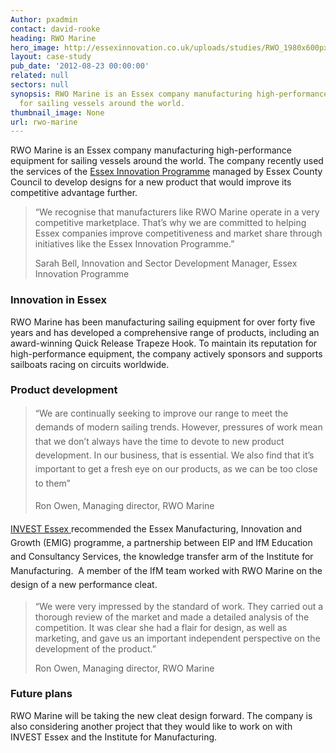 ```yaml
---
Author: pxadmin
contact: david-rooke
heading: RWO Marine
hero_image: http://essexinnovation.co.uk/uploads/studies/RWO_1980x600px.jpg
layout: case-study
pub_date: '2012-08-23 00:00:00'
related: null
sectors: null
synopsis: RWO Marine is an Essex company manufacturing high-performance equipment
  for sailing vessels around the world.
thumbnail_image: None
url: rwo-marine
---
```


<p>RWO Marine is an Essex company manufacturing high-performance equipment for sailing vessels around the world. The company recently used the services of the <a href='http://www.essexinnovation.co.uk' target='_blank'>Essex Innovation Programme</a> managed by Essex County Council to develop designs for a new product that would improve its competitive advantage further.</p><blockquote><p>“We recognise that manufacturers like RWO Marine operate in a very competitive marketplace. That’s why we are committed to helping Essex companies improve competitiveness and market share through initiatives like the Essex Innovation Programme.”</p><p>Sarah Bell, Innovation and Sector Development Manager, Essex Innovation Programme</p></blockquote><h3>Innovation in Essex</h3><p>RWO Marine has been manufacturing sailing equipment for over forty five years and has developed a comprehensive range of products, including an award-winning Quick Release Trapeze Hook. To maintain its reputation for high-performance equipment, the company actively sponsors and supports sailboats racing on circuits worldwide.</p><h3>Product development</h3><blockquote><p><span style='line-height: 1.6;'>“We are continually seeking to improve our range to meet the demands of modern sailing trends. However, pressures of work mean that we don’t always have the time to devote to new product development. In our business, that is essential. We also find that it’s important to get a fresh eye on our products, as we can be too close to them”</span></p><p><span style='line-height: 1.6;'>Ron Owen, Managing director, RWO Marine</span></p></blockquote><p><span style='line-height: 1.6;'><a href='http://investessex.co.uk' target='_blank'>INVEST Essex </a>recommended the Essex Manufacturing, Innovation and Growth (EMIG) programme, a partnership between EIP and IfM Education and Consultancy Services, the knowledge transfer arm of the Institute for Manufacturing.  A member of the IfM team worked with RWO Marine on the design of a new performance cleat.</span></p><blockquote><p>“We were very impressed by the standard of work. They carried out a thorough review of the market and made a detailed analysis of the competition. It was clear she had a flair for design, as well as marketing, and gave us an important independent perspective on the development of the product.” </p><p>Ron Owen, Managing director, RWO Marine</p></blockquote><h3>Future plans</h3>RWO Marine will be taking the new cleat design forward. The company is also considering another project that they would like to work on with INVEST Essex and the Institute for Manufacturing.